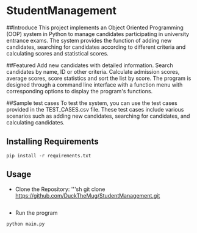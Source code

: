 # StudentManagement

##Introduce
This project implements an Object Oriented Programming (OOP) system in Python to manage candidates participating in university entrance exams. The system provides the function of adding new candidates, searching for candidates according to different criteria and calculating scores and statistical scores.

##Featured
Add new candidates with detailed information. Search candidates by name, ID or other criteria. Calculate admission scores, average scores, score statistics and sort the list by score.
The program is designed through a command line interface with a function menu with corresponding options to display the program's functions.

##Sample test cases
To test the system, you can use the test cases provided in the TEST_CASES.csv file. These test cases include various scenarios such as adding new candidates, searching for candidates, and calculating candidates.

## Installing Requirements

```pip
pip install -r requirements.txt
```

## Usage
- Clone the Repository:
  '''sh
  git clone https://github.com/DuckTheMug/StudentManagement.git
  ```
- Run the program
```sh
python main.py
```
